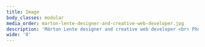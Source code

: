```yaml
---
title: Image
body_classes: modular
media_order: marton-lente-designer-and-creative-web-developer.jpg
description: 'Márton Lente designer and creative web developer <br> Photo: Zsolt Kudar, 2023'
wide: '0'
---
```

